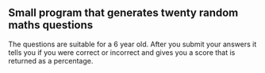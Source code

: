 ## Small program that generates twenty random maths questions

The questions are suitable for a 6 year old. After you submit your answers it tells you if you were correct or incorrect and gives you a score that is returned as a percentage.